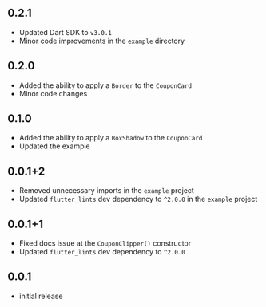 ## 0.2.1

- Updated Dart SDK to `v3.0.1`
- Minor code improvements in the `example` directory

## 0.2.0

- Added the ability to apply a `Border` to the `CouponCard`
- Minor code changes

## 0.1.0

- Added the ability to apply a `BoxShadow` to the `CouponCard`
- Updated the example

## 0.0.1+2

- Removed unnecessary imports in the `example` project
- Updated `flutter_lints` dev dependency to `^2.0.0` in the `example` project

## 0.0.1+1

- Fixed docs issue at the `CouponClipper()` constructor
- Updated `flutter_lints` dev dependency to `^2.0.0`

## 0.0.1

- initial release
